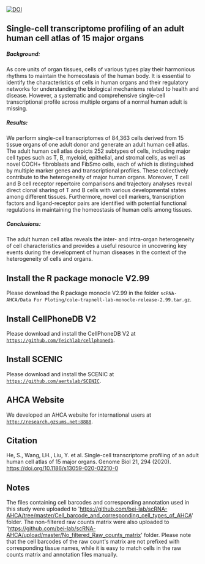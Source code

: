 <a href="https://zenodo.org/badge/latestdoi/263571100"><img src="https://zenodo.org/badge/263571100.svg" alt="DOI"></a>
## Single-cell transcriptome profiling of an adult human cell atlas of 15 major organs

##### Background: 
As core units of organ tissues, cells of various types play their harmonious rhythms to maintain the homeostasis of the human body. It is essential to identify the characteristics of cells in human organs and their regulatory networks for understanding the biological mechanisms related to health and disease. However, a systematic and comprehensive single-cell transcriptional profile across multiple organs of a normal human adult is missing.

##### Results:
We perform single-cell transcriptomes of 84,363 cells derived from 15 tissue organs of one adult donor and generate an adult human cell atlas. The adult human cell atlas depicts 252 subtypes of cells, including major cell types such as T, B, myeloid, epithelial, and stromal cells, as well as novel COCH+ fibroblasts and FibSmo cells, each of which is distinguished by multiple marker genes and transcriptional profiles. These collectively contribute to the heterogeneity of major human organs. Moreover, T cell and B cell receptor repertoire comparisons and trajectory analyses reveal direct clonal sharing of T and B cells with various developmental states among different tissues. Furthermore, novel cell markers, transcription factors and ligand-receptor pairs are identified with potential functional regulations in maintaining the homeostasis of human cells among tissues.  

##### Conclusions: 
 The adult human cell atlas reveals the inter- and intra-organ heterogeneity of cell characteristics and provides a useful resource in uncovering key events during the development of human diseases in the context of the heterogeneity of cells and organs.

## Install the R package monocle V2.99
Please download the R package monocle V2.99 in the folder `scRNA-AHCA/Data For Ploting/cole-trapnell-lab-monocle-release-2.99.tar.gz`.

## Install CellPhoneDB V2
Please download and install the CellPhoneDB V2 at [`https://github.com/Teichlab/cellphonedb`](https://github.com/Teichlab/cellphonedb).
 
## Install SCENIC
Please download and install the SCENIC at [`https://github.com/aertslab/SCENIC`](https://github.com/aertslab/SCENIC).

## AHCA Website
We developed an AHCA website for international users at [`http://research.gzsums.net:8888`](http://research.gzsums.net:8888).

## Citation
He, S., Wang, LH., Liu, Y. et al. Single-cell transcriptome profiling of an adult human cell atlas of 15 major organs. Genome Biol 21, 294 (2020). https://doi.org/10.1186/s13059-020-02210-0

## Notes
The files containing cell barcodes and corresponding annotation used in this study were uploaded to 'https://github.com/bei-lab/scRNA-AHCA/tree/master/Cell_barcode_and_corresponding_cell_types_of_AHCA' folder. The non-filtered raw counts matrix were also uploaded to 'https://github.com/bei-lab/scRNA-AHCA/upload/master/No_filtered_Raw_counts_matrix' folder. Please note that the cell barcodes of the raw count's matrix are not prefixed with corresponding tissue names, while it is easy to match cells in the raw counts matrix and annotation files manually.
 
 
 
 
 

